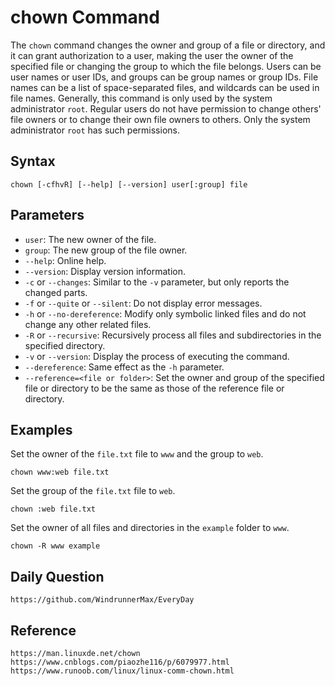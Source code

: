 # chown Command
The `chown` command changes the owner and group of a file or directory, and it can grant authorization to a user, making the user the owner of the specified file or changing the group to which the file belongs. Users can be user names or user IDs, and groups can be group names or group IDs. File names can be a list of space-separated files, and wildcards can be used in file names. Generally, this command is only used by the system administrator `root`. Regular users do not have permission to change others' file owners or to change their own file owners to others. Only the system administrator `root` has such permissions.

## Syntax
```shell
chown [-cfhvR] [--help] [--version] user[:group] file
```

## Parameters
* `user`: The new owner of the file.
* `group`: The new group of the file owner.
* `--help`: Online help.
* `--version`: Display version information.
* `-c` or `--changes`: Similar to the `-v` parameter, but only reports the changed parts.
* `-f` or `--quite` or `--silent`: Do not display error messages.
* `-h` or `--no-dereference`: Modify only symbolic linked files and do not change any other related files.
* `-R` or `--recursive`: Recursively process all files and subdirectories in the specified directory.
* `-v` or `--version`: Display the process of executing the command.
* `--dereference`: Same effect as the `-h` parameter.
* `--reference=<file or folder>`: Set the owner and group of the specified file or directory to be the same as those of the reference file or directory.

## Examples
Set the owner of the `file.txt` file to `www` and the group to `web`.
```shell
chown www:web file.txt
```

Set the group of the `file.txt` file to `web`.
```shell
chown :web file.txt
```

Set the owner of all files and directories in the `example` folder to `www`.
```shell
chown -R www example
```

## Daily Question
```
https://github.com/WindrunnerMax/EveryDay
```

## Reference
```
https://man.linuxde.net/chown
https://www.cnblogs.com/piaozhe116/p/6079977.html
https://www.runoob.com/linux/linux-comm-chown.html
```
